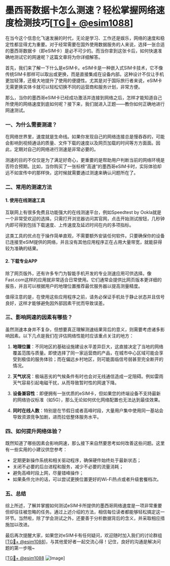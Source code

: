# 墨西哥数据卡怎么测速？轻松掌握网络速度检测技巧[[TG💪+ @esim1088](https://t.me/s/esim1088)]

在当今这个信息化飞速发展的时代，无论是学习、工作还是娱乐，网络的速度和稳定性都显得尤为重要。对于经常需要在国外使用数据服务的人来说，选择一张合适的墨西哥数据卡（即eSIM卡）是必不可少的。而当你拿到这张卡后，如何快速准确地测试它的网速呢？这篇文章将为你详细解答。

首先，我们来了解一下什么是eSIM卡。eSIM卡是一种嵌入式SIM卡技术，它不像传统SIM卡那样可以取出或更换，而是直接集成在设备内部。这种设计不仅让手机更加轻薄，还极大地提升了使用的便捷性。尤其是对于国际旅行者来说，eSIM卡无需更换实体卡就可以轻松切换不同的运营商和服务计划，非常方便。

那么，当你的墨西哥eSIM卡已经成功激活并连接到网络之后，怎样才能知道自己所使用的网络速度到底如何呢？接下来，我们就进入正题——教你如何正确地进行网速测试。

### **一、为什么需要测速？**

在网络世界里，速度就是生命线。如果你发现自己的网络连接总是慢吞吞的，可能会影响到视频通话的质量、文件下载的速度以及网页加载的时间等方方面面。因此，定期对自己的网络进行测速是非常必要的。

测速的目的不仅仅是为了满足好奇心，更重要的是帮助用户判断当前的网络环境是否符合预期。比如，当你购买了一张标榜“高速”的墨西哥eSIM卡时，实际体验却远不如宣传中的那样快，这时候就需要通过测速来确认问题所在了。

### **二、常用的测速方法**

#### 1. 使用在线测速工具

互联网上有很多免费且功能强大的在线测速平台，例如Speedtest by Ookla就是一个非常受欢迎的选择。只需打开浏览器访问其官网，点击开始测试按钮，几秒钟内即可得到包括下载速度、上传速度及延迟时间在内的多项指标。

这类工具的优点在于操作简单直观，不需要额外安装任何软件。只要确保你的设备已连接至eSIM提供的网络，并且没有其他应用程序正在占用大量带宽，就能获得较为准确的结果。

#### 2. 下载专业APP

除了网页版外，还有许多专门为智能手机开发的专业测速应用可供选择。像Fast.com这样的应用就非常适合日常使用。它们通常会提供比网页版本更详细的报告，并且可以根据用户的地理位置推荐最优服务器以提高测量精度。

值得注意的是，在使用这些应用程序之前，请务必保证手机处于静止状态并且信号良好，这样才能够避免因外部因素干扰而导致误差。

### **三、影响网速的因素有哪些？**

虽然测速本身并不复杂，但想要真正理解测速结果背后的意义，则需要考虑诸多影响因素。以下几点是我们在评估网络性能时应该重点关注的地方：

1. **地理位置**：不同地区的基础设施建设水平差异巨大，这直接决定了当地的网络覆盖范围与质量。即使选择了同一家运营商的产品，在城市中心区域可能会享受到极佳的服务体验；而在偏远乡村地区，则可能面临信号弱甚至完全断开的情况。
   
2. **天气状况**：极端恶劣的气候条件有时也会对无线通信造成一定阻碍。例如雷雨天气容易引起电磁干扰，从而导致暂时性的网速下降。
   
3. **设备兼容性**：即便拥有一张优质的eSIM卡，但如果您的终端设备不支持最新的网络协议标准（如5G），那么无论如何优化网络配置也无法达到最佳效果。
   
4. **同时在线人数**：特别是在节假日或者高峰时段，大量用户集中使用同一基站会导致资源竞争加剧，进而拉低整体服务水平。

### **四、如何提升网络体验？**

既然知道了哪些因素会影响网速，那么接下来自然要思考如何改善这些问题。这里有一些实用的小建议供您参考：

- 定期更新操作系统和相关驱动程序，确保硬件始终处于最新状态；
- 关闭不必要的后台进程和服务，减少不必要的流量消耗；
- 避免高峰时段上网，尽量错峰操作；
- 如果条件允许的话，可以尝试更换位置更好的Wi-Fi热点或者升级套餐档次。

### **五、总结**

综上所述，了解并掌握如何测试eSIM卡所提供的墨西哥网络速度是一项非常重要但却往往被忽略的任务。通过上述介绍的方法，相信每位读者都能够轻松搞定这一环节。当然啦，除了学会测试之外，还要善于分析数据背后的含义，并采取相应措施加以改进。

最后再次提醒大家，如果您对eSIM卡有任何疑问，欢迎随时加入我们的讨论群组[[TG💪+ @esim1088](https://t.me/s/esim1088)]，与其他爱好者一起交流心得！记住，良好的沟通是解决问题的第一步哦~

[[TG💪+ @esim1088](https://t.me/s/esim1088) ![Image](https://i.postimg.cc/4NQfJmqS/Snipaste-2025-05-13-00-14-12.png)]